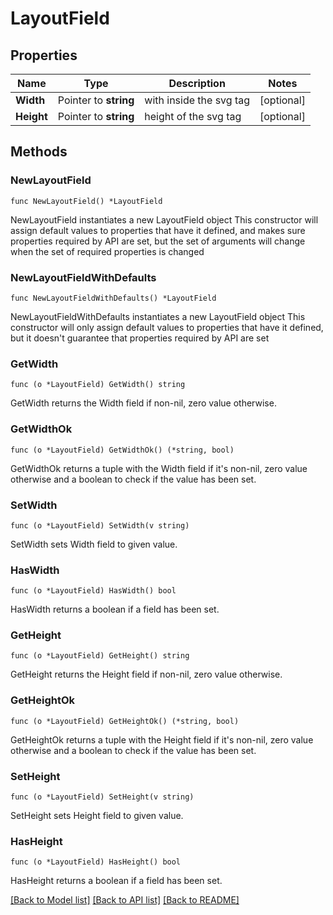 # LayoutField

## Properties

Name | Type | Description | Notes
------------ | ------------- | ------------- | -------------
**Width** | Pointer to **string** | with inside the svg tag | [optional] 
**Height** | Pointer to **string** | height of the svg tag | [optional] 

## Methods

### NewLayoutField

`func NewLayoutField() *LayoutField`

NewLayoutField instantiates a new LayoutField object
This constructor will assign default values to properties that have it defined,
and makes sure properties required by API are set, but the set of arguments
will change when the set of required properties is changed

### NewLayoutFieldWithDefaults

`func NewLayoutFieldWithDefaults() *LayoutField`

NewLayoutFieldWithDefaults instantiates a new LayoutField object
This constructor will only assign default values to properties that have it defined,
but it doesn't guarantee that properties required by API are set

### GetWidth

`func (o *LayoutField) GetWidth() string`

GetWidth returns the Width field if non-nil, zero value otherwise.

### GetWidthOk

`func (o *LayoutField) GetWidthOk() (*string, bool)`

GetWidthOk returns a tuple with the Width field if it's non-nil, zero value otherwise
and a boolean to check if the value has been set.

### SetWidth

`func (o *LayoutField) SetWidth(v string)`

SetWidth sets Width field to given value.

### HasWidth

`func (o *LayoutField) HasWidth() bool`

HasWidth returns a boolean if a field has been set.

### GetHeight

`func (o *LayoutField) GetHeight() string`

GetHeight returns the Height field if non-nil, zero value otherwise.

### GetHeightOk

`func (o *LayoutField) GetHeightOk() (*string, bool)`

GetHeightOk returns a tuple with the Height field if it's non-nil, zero value otherwise
and a boolean to check if the value has been set.

### SetHeight

`func (o *LayoutField) SetHeight(v string)`

SetHeight sets Height field to given value.

### HasHeight

`func (o *LayoutField) HasHeight() bool`

HasHeight returns a boolean if a field has been set.


[[Back to Model list]](../README.md#documentation-for-models) [[Back to API list]](../README.md#documentation-for-api-endpoints) [[Back to README]](../README.md)


